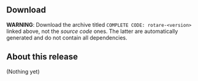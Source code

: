 ## Download

**WARNING**: Download the archive titled `COMPLETE CODE: rotare-<version>`
linked above, not the _source code_ ones. The latter are automatically generated
and do not contain all dependencies.

## About this release

(Nothing yet)
